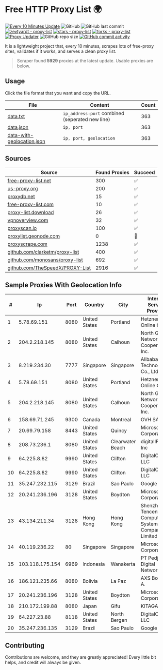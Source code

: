 
# Free HTTP Proxy List 🌍

[![Every 10 Minutes Update](https://github.com/mertguvencli/http-proxy-list/actions/workflows/main.yml/badge.svg?branch=main)](https://github.com/mertguvencli/http-proxy-list/actions/workflows/main.yml)
![GitHub](https://img.shields.io/github/license/mertguvencli/http-proxy-list)
![GitHub last commit](https://img.shields.io/github/last-commit/mertguvencli/http-proxy-list)
[![zevtyardt - proxy-list](https://img.shields.io/static/v1?label=zevtyardt&message=proxy-list&color=blue&logo=github)](https://github.com/zevtyardt/proxy-list "Go to GitHub repo")
[![stars - proxy-list](https://img.shields.io/github/stars/zevtyardt/proxy-list?style=social)](https://github.com/zevtyardt/proxy-list)
[![forks - proxy-list](https://img.shields.io/github/forks/zevtyardt/proxy-list?style=social)](https://github.com/zevtyardt/proxy-list)
[![Proxy Updater](https://github.com/zevtyardt/proxy-list/workflows/Proxy%20Updater/badge.svg)](https://github.com/zevtyardt/proxy-list/actions?query=workflow:"Proxy+Updater")
![GitHub repo size](https://img.shields.io/github/repo-size/zevtyardt/proxy-list)
[![GitHub commit activity](https://img.shields.io/github/commit-activity/m/zevtyardt/proxy-list?logo=commits)](https://github.com/zevtyardt/proxy-list/commits/main)

It is a lightweight project that, every 10 minutes, scrapes lots of free-proxy sites, validates if it works, and serves a clean proxy list.

> Scraper found **5929** proxies at the latest update. Usable proxies are below.

## Usage

Click the file format that you want and copy the URL.

|File|Content|Count|
|----|-------|-----|
|[data.txt](https://raw.githubusercontent.com/mertguvencli/http-proxy-list/main/proxy-list/data.txt)|`ip_address:port` combined (seperated new line)|363|
|[data.json](https://raw.githubusercontent.com/mertguvencli/http-proxy-list/main/proxy-list/data.json)|`ip, port`|363|
|[data-with-geolocation.json](https://raw.githubusercontent.com/mertguvencli/http-proxy-list/main/proxy-list/data-with-geolocation.json)|`ip, port, geolocation`|363|

## Sources

|Source|Found Proxies|Succeed|
|------|-------------|-------|
|[free-proxy-list.net](https://free-proxy-list.net)|300|✅|
|[us-proxy.org](https://www.us-proxy.org)|200|✅|
|[proxydb.net](http://proxydb.net)|15|✅|
|[free-proxy-list.com](https://free-proxy-list.com/?page=&port=&type%5B%5D=http&type%5B%5D=https&up_time=0&search=Search)|10|✅|
|[proxy-list.download](https://www.proxy-list.download/HTTP)|26|✅|
|[vpnoverview.com](https://vpnoverview.com/privacy/anonymous-browsing/free-proxy-servers)|32|✅|
|[proxyscan.io](https://www.proxyscan.io)|100|✅|
|[proxylist.geonode.com](https://proxylist.geonode.com/api/proxy-list?limit=300&page=1&sort_by=lastChecked&sort_type=desc&protocols=http,https)|0|🚫|
|[proxyscrape.com](https://api.proxyscrape.com/v2/?request=displayproxies&protocol=http&timeout=10000&country=all&ssl=all&anonymity=all)|1238|✅|
|[github.com/clarketm/proxy-list](https://raw.githubusercontent.com/clarketm/proxy-list/master/proxy-list-raw.txt)|400|✅|
|[github.com/monosans/proxy-list](https://raw.githubusercontent.com/monosans/proxy-list/main/proxies/http.txt)|692|✅|
|[github.com/TheSpeedX/PROXY-List](https://raw.githubusercontent.com/TheSpeedX/PROXY-List/master/http.txt)|2916|✅|


## Sample Proxies With Geolocation Info

|#|Ip|Port|Country|City|Internet Service Provider|
|-|--|----|-------|----|-------------------------|
|1|5.78.69.151|8080|United States|Portland|Hetzner Online GmbH|
|2|204.2.218.145|8080|United States|Calhoun|North Georgia Network Cooperative, Inc.|
|3|8.219.234.30|7777|Singapore|Singapore|Alibaba (US) Technology Co., Ltd.|
|4|5.78.69.151|8080|United States|Portland|Hetzner Online GmbH|
|5|204.2.218.145|8080|United States|Calhoun|North Georgia Network Cooperative, Inc.|
|6|158.69.71.245|9300|Canada|Montreal|OVH SAS|
|7|20.69.79.158|8443|United States|Quincy|Microsoft Corporation|
|8|208.73.236.1|8080|United States|Clearwater Beach|digitalIPVoice, Inc|
|9|64.225.8.82|9990|United States|Clifton|DigitalOcean, LLC|
|10|64.225.8.82|9990|United States|Clifton|DigitalOcean, LLC|
|11|35.247.232.115|3129|Brazil|Sao Paulo|Google LLC|
|12|20.241.236.196|3128|United States|Boydton|Microsoft Corporation|
|13|43.134.211.34|3128|Hong Kong|Hong Kong|Shenzhen Tencent Computer Systems Company Limited|
|14|40.119.236.22|80|Singapore|Singapore|Microsoft Corporation|
|15|103.118.175.154|6969|Indonesia|Wanakerta|PT Pedjoeang Digital Networks|
|16|186.121.235.66|8080|Bolivia|La Paz|AXS Bolivia S. A.|
|17|20.241.236.196|3128|United States|Boydton|Microsoft Corporation|
|18|210.172.199.88|8080|Japan|Gifu|KITAGATA|
|19|64.227.23.88|8118|United States|North Bergen|DigitalOcean, LLC|
|20|35.247.236.135|3129|Brazil|Sao Paulo|Google LLC|



## Contributing

Contributions are welcome, and they are greatly appreciated! Every
little bit helps, and credit will always be given.

